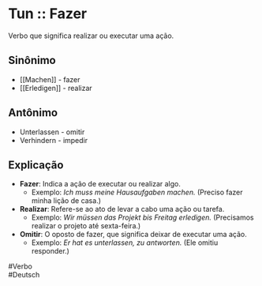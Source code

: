 # Tun :: Fazer
<!--SR:!2024-11-06,4,270-->
Verbo que significa realizar ou executar uma ação.

## Sinônimo
- [[Machen]] - fazer  
- [[Erledigen]] - realizar  

## Antônimo
- Unterlassen - omitir  
- Verhindern - impedir  

## Explicação
- **Fazer**: Indica a ação de executar ou realizar algo.
  - Exemplo: *Ich muss meine Hausaufgaben machen.* (Preciso fazer minha lição de casa.)
- **Realizar**: Refere-se ao ato de levar a cabo uma ação ou tarefa.
  - Exemplo: *Wir müssen das Projekt bis Freitag erledigen.* (Precisamos realizar o projeto até sexta-feira.)
- **Omitir**: O oposto de fazer, que significa deixar de executar uma ação.
  - Exemplo: *Er hat es unterlassen, zu antworten.* (Ele omitiu responder.)

#Verbo  
#Deutsch